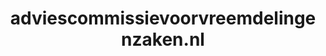 ---
layout: post
title:  "adviescommissievoorvreemdelingenzaken.nl"
internal_url:  "/dutchgov/adviescommissievoorvreemdelingenzaken.nl.html"
categories: dutchgov
---